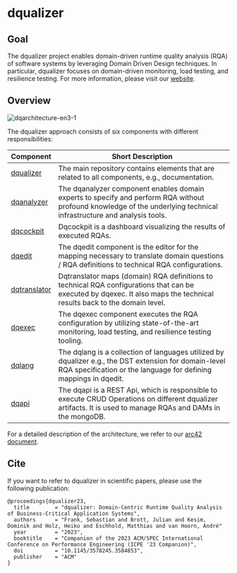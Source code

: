 # dqualizer

## Goal
The dqualizer project enables domain-driven runtime quality analysis (RQA) of software systems by leveraging Domain Driven Design techniques. In particular, dqualizer focuses on domain-driven monitoring, load testing, and resilience testing.
For more information, please visit our [website](https://dqualizer.github.io/).

## Overview

![dqarchitecture-en3-1](https://user-images.githubusercontent.com/18191871/224370639-2b793379-6727-465a-bbd6-fd46a9326c11.png)

The dqualizer approach consists of six components with different responsibilities: 

| **Component** | **Short Description** |
|---------------|-----------------------|
| [dqualizer](https://github.com/dqualizer/dqualizer)   | The main repository contains elements that are related to all components, e.g., documentation.  |
| [dqanalyzer](https://github.com/dqualizer/dqanalyzer2)   | The dqanalyzer component enables domain experts to specify and perform RQA without profound knowledge of the underlying technical infrastructure and analysis tools.  |
| [dqcockpit](https://github.com/dqualizer/dqcockpit)   |  Dqcockpit is a dashboard visualizing the results of executed RQAs. |
| [dqedit](https://github.com/dqualizer/dqedit)   | The dqedit component is the editor for the mapping necessary to translate domain questions / RQA definitions to technical RQA configurations. |
| [dqtranslator](https://github.com/dqualizer/dqtranslator)   | Dqtranslator maps (domain) RQA definitions to technical RQA configurations that can be executed by dqexec. It also maps the technical results back to the domain level. |
| [dqexec](https://github.com/dqualizer/dqexec)   |  The dqexec component executes the RQA configuration by utilizing state-of-the-art monitoring, load testing, and resilience testing tooling. |
| [dqlang](https://github.com/dqualizer/dqlang)   | The dqlang is a collection of languages utilized by dqualizer e.g., the DST extension for domain-level RQA specification or the language for defining mappings in dqedit. |
| [dqapi](https://github.com/dqualizer/dqapi)   | The dqapi is a REST Api, which is responsible to execute CRUD Operations on different dqualizer artifacts. It is used to manage RQAs and DAMs in the mongoDB.  |

For a detailed description of the architecture, we refer to our [arc42 document](https://dqualizer.github.io/dqualizer). 

## Cite
If you want to refer to dqualizer in scientific papers, please use the following publication:

    @proceedings{dqualizer23,
      title        = "dqualizer: Domain-Centric Runtime Quality Analysis of Business-Critical Application Systems",
      authors      = "Frank, Sebastian and Brott, Julian and Kesim, Dominik and Holz, Heiko and Eschhold, Matthias and van Hoorn, André"
      year         = "2023",
      booktitle    = "Companion of the 2023 ACM/SPEC International Conference on Performance Engineering (ICPE '23 Companion)",
      doi          = "10.1145/3578245.3584853",
      publisher    = "ACM"
    }

